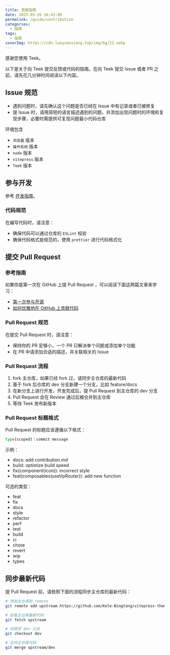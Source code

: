 ```yaml
---
title: 贡献指南
date: 2025-03-26 16:43:09
permalink: /guide/contribution
categories:
  - 指南
tags:
  - 指南
coverImg: https://cdn.luoyuanxiang.top/img/bg/12.webp
---
```


感谢您使用 Teek。

以下是关于向 Teek 提交反馈或代码的指南。在向 Teek 提交 Issue 或者 PR 之前，请先花几分钟时间阅读以下内容。

## Issue 规范

- 遇到问题时，请先确认这个问题是否已经在 Issue 中有记录或者已被修复
- 提 Issue 时，请用简短的语言描述遇到的问题，并添加出现问题时的环境和复现步骤，必要时需提供可复现问题最小代码仓库

环境包含

- `浏览器` 版本
- `操作系统` 版本
- `node` 版本
- `vitepress` 版本
- `Teek` 版本

## 参与开发

参考 [开发指南](/guide/dev)。

### 代码规范

在编写代码时，请注意：

- 确保代码可以通过仓库的 `ESLint` 校验
- 确保代码格式是规范的，使用 `prettier` 进行代码格式化

## 提交 Pull Request

### 参考指南

如果你是第一次在 GitHub 上提 Pull Request ，可以阅读下面这两篇文章来学习：

- [第一次参与开源](https://github.com/firstcontributions/first-contributions/blob/main/translations/README.zh-cn.md)
- [如何优雅地在 GitHub 上贡献代码](https://segmentfault.com/a/1190000000736629)

### Pull Request 规范

在提交 Pull Request 时，请注意：

- 保持你的 PR 足够小，一个 PR 只解决单个问题或添加单个功能
- 在 PR 中请添加合适的描述，并关联相关的 Issue

### Pull Request 流程

1. fork 主仓库，如果已经 fork 过，请同步主仓库的最新代码
2. 基于 fork 后仓库的 dev 分支新建一个分支，比如 feature/docs
3. 在新分支上进行开发，开发完成后，提 Pull Request 到主仓库的 dev 分支
4. Pull Request 会在 Review 通过后被合并到主仓库
5. 等待 Teek 发布新版本

### Pull Request 标题格式

Pull Request 的标题应该遵循以下格式：

```sh
type(scoped)：commit message
```

示例：

- docs: add contribution.md
- build: optimize build speed
- fix(component(icon)): incorrect style
- feat(composables(useVpRouter)): add new function

可选的类型：

- feat
- fix
- docs
- style
- refactor
- perf
- test
- build
- ci
- chore
- revert
- wip
- types

## 同步最新代码

提 Pull Request 前，请依照下面的流程同步主仓库的最新代码：

```sh
# 添加主仓库到 remote
git remote add upstream https://github.com/Kele-Bingtang/vitepress-theme-teek.git

# 拉取主仓库最新代码
git fetch upstream

# 切换至 dev 分支
git checkout dev

# 合并主仓库代码
git merge upstream/dev
```
